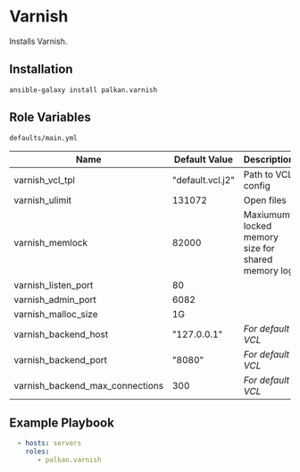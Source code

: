 Varnish
========

Installs Varnish.

Installation
--------------

`ansible-galaxy install palkan.varnish`

Role Variables
--------------

`defaults/main.yml`

| Name                        | Default Value |  Description    |
|-----------------------------|---------------|-----------------|
| varnish_vcl_tpl              | "default.vcl.j2"        | Path to VCL config |
| varnish_ulimit                 | 131072 | Open files | 
| varnish_memlock                 | 82000 | Maxiumum locked memory size for shared memory log |
| varnish_listen_port             | 80 | |
| varnish_admin_port              | 6082 | |
| varnish_malloc_size             | 1G | | 
| varnish_backend_host            | "127.0.0.1" | _For default VCL_ |
| varnish_backend_port            | "8080" | _For default VCL_ |
| varnish_backend_max_connections | 300 | _For default VCL_ |

Example Playbook
-------------------------
```yml
  - hosts: servers
    roles:
       - palkan.varnish
```
